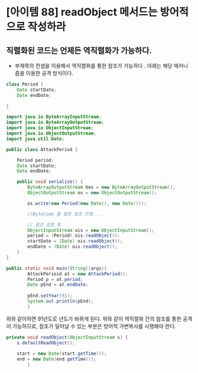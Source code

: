 # [아이템 88] readObject 메서드는 방어적으로 작성하라

## 직렬화된 코드는 언제든 역직렬화가 가능하다.

- 부제목의 컨셉을 이용해서 역직렬화를 통한 참조가 가능하다 . 아래는 해당 메커니즘을 이용한 공격 방식이다.

```java
class Period {
    Date startDate;
    Date endDate;
    
}
```

```java
import java.io.ByteArrayInputStream;
import java.io.ByteArrayOutputStream;
import java.io.ObjectInputStream;
import java.io.ObjectOutputStream;
import java.util.Date;

public class AttackPeriod {

    Period period;
    Date startDate;
    Date endDate;

    public void serialize() {
        ByteArrayOutputStream bos = new ByteArrayOutputStream();
        ObjectOutputStream os = new ObjectOutputStream();

        os.write(new Period(new Date(), new Date()));

        //ByteCode 를 통한 참조 진행....

        // 참조 설정 후
        ObjectInputStream ois = new ObjectInputStream();
        period = (Period) ois.readObject();
        startDate = (Date) ois.readObject();
        endDate = (Date) ois.readObject();
    }
}
```

```java
public static void main(String[]args){
        AttackPerioid at = new AttackPeriod();
        Period p = at.period;
        Date pEnd = at.endDate;
        
        pEnd.setYear(91);
        System.out.println(pEnd);
        }
```

위와 같이하면 91년도로 년도가 바뀌게 된다. 위와 같이 역직렬화 간의 참조를 통한 공격이 가능하므로, 
참조가 일어날 수 있는 부분은 방어적 가변복사를 시행해야 한다.

```java
private void readObject(ObjectInputStream s) {
    s.defaultReadObject();
    
    start = new Date(start.getTime());
    end = new Date(end.getTime());
        }
```
